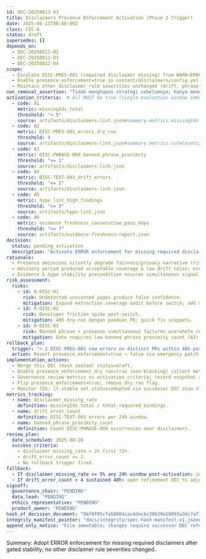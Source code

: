 ```yaml
---
id: DEC-20250813-03
title: Disclaimers Presence Enforcement Activation (Phase 2 Trigger)
date: 2025-08-13T00:00:00Z
class: CIC-A
status: draft
supersedes: []
depends_on:
  - DEC-20250812-02
  - DEC-20250812-03
  - DEC-20250812-04
scope:
  - Escalate DISC-PRES-001 (required disclaimer missing) from WARN→ERROR once activation gates satisfied.
  - Enable presence_enforcement=true in content/disclaimers/config.yml after dry-run stability window.
  - Maintain other disclaimer rule severities unchanged (drift, phrase, duplication) in this phase.
non_removal_assertion: "Tidak menghapus strategi sebelumnya; hanya mengaktifkan enforcement presence."
activation_criteria:  # All MUST be true (single evaluation window immediately prior to switch)
  - code: A1
    metric: missingIds_total
    threshold: "< 5"
    source: artifacts/disclaimers-lint.json#summary.metrics.missingIds
  - code: A2
    metric: DISC-PRES-001_errors_dry_run
    threshold: 0
    source: artifacts/disclaimers-lint.json#summary.metrics.ruleCounts[DISC-PRES-001]
  - code: A3
    metric: DISC-PHRASE-009_banned_phrase_proximity
    threshold: "<= 1"
    source: artifacts/disclaimers-lint.json
  - code: A4
    metric: DISC-TEXT-003_drift_errors
    threshold: "<= 2"
    source: artifacts/disclaimers-lint.json
  - code: A5
    metric: hype_lint_high_findings
    threshold: "<= 3"
    source: artifacts/hype-lint.json
  - code: A6
    metric: evidence_freshness_consecutive_pass_days
    threshold: ">= 7"
    source: artifacts/evidence-freshness-report.json
decision:
  status: pending_activation
  description: "Activate ERROR enforcement for missing required disclaimers (DISC-PRES-001) after dry-run proves stability & criteria gates pass."
rationale:
  - Presence omissions silently degrade fairness/privacy narrative (risk of user misinterpretation).
  - Advisory period produced acceptable coverage & low drift noise; escalation reduces residual risk.
  - Evidence & hype stability precondition ensures simultaneous signal noise minimized.
risk_assessment:
  risks:
    - id: R-DISC-01
      risk: Undetected unscanned pages produce false confidence.
      mitigation: Expand extraction coverage audit before switch; add metric missingIds_total trend.
    - id: R-DISC-02
      risk: Developer friction spike post-switch.
      mitigation: 48h dry-run dengan panduan PR; quick fix snippets.
    - id: R-DISC-03
      risk: Banned phrase + presence simultaneous failures overwhelm remediation.
      mitigation: Gate requires low banned phrase proximity count (A3) before activation.
rollback_plan:
  trigger: "> 2 DISC-PRES-001 new errors on distinct PRs within 48h post-activation"
  action: Revert presence_enforcement=true → false via emergency patch referencing this DEC & add item to Known Debt register.
implementation_actions:
  - Merge this DEC (hash sealed) status=draft.
  - Enable presence_enforcement_dry_run=true (non-blocking) collect metrics ≥48h.
  - Governance review metrics vs activation_criteria; record snapshot artifact.
  - Flip presence_enforcement=true; remove dry_run flag.
  - Monitor 72h; if stable set status=adopted via successor DEC atau status update protocol.
metrics_tracking:
  - name: disclaimer_missing_rate
    definition: missingIds_total / total_required_bindings.
  - name: drift_error_count
    definition: DISC-TEXT-003 errors per 24h window.
  - name: banned_phrase_proximity_count
    definition: Count DISC-PHRASE-009 occurrences near disclaimers.
review_plan:
  date_scheduled: 2025-08-20
  success_criteria:
    - disclaimer_missing_rate < 2% first 72h.
    - drift_error_count <= 2.
    - No rollback trigger fired.
fallback:
  - If disclaimer_missing_rate >= 5% any 24h window post-activation: initiate targeted remediation sprint (no immediate disable).
  - If drift_error_count > 4 sustained 48h: open refinement DEC to adjust similarity threshold or override process.
signoff:
  governance_chair: "PENDING"
  data_lead: "PENDING"
  ethics_representative: "PENDING"
  product_owner: "PENDING"
hash_of_decision_document: "8bf0f05cfa58004cac4decbc30639a10093a3dc7af1e63157b5e5c11e7dbee88"  # will be canonicalized by tooling
integrity_manifest_pointer: "docs/integrity/spec-hash-manifest-v1.json#files[path=docs/governance/dec/DEC-20250813-03-disclaimers-presence-enforcement.md]"
append_only_notice: "File immutable; changes require successor DEC referencing this id."
---
```


Summary: Adopt ERROR enforcement for missing required disclaimers after gated stability; no other disclaimer rule severities changed.

